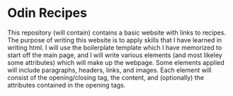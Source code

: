 # Odin Recipes
This repository (will contain) contains a basic website with links to recipes. The purpose of writing this website
is to apply skills that I have learned in writing html. I will use the boilerplate template which I have memorized 
to start off the main page, and I will write various elements (and most likeley some attributes) which will make up
the webpage. Some elements applied will include paragraphs, headers, links, and images. Each element will consist of
the opening/closing tag, the content, and (optionally) the attributes contained in the opening tags.
